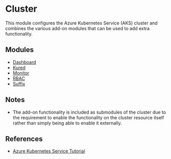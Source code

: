 # Cluster

This module configures the Azure Kubernetes Service (AKS) cluster and combines
the various add-on modules that can be used to add extra functionality.

## Modules

- [Dashboard](dashboard/README.md)
- [Kured](kured/README.md)
- [Monitor](monitor/README.md)
- [RBAC](rbac/README.md)
- [Suffix](suffix/README.md)

## Notes

- The add-on functionality is included as submodules of the cluster due to the
  requirement to enable the functionality on the cluster resource itself rather
  than simply being able to enable it externally.

## References

- [Azure Kubernetes Service Tutorial](https://docs.microsoft.com/en-gb/azure/aks/tutorial-kubernetes-deploy-cluster)
